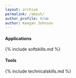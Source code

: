 ```yaml
---
layout: archive
permalink: /about/
author_profile: true
author: Keegan Johnson
---
```

<h4> Applications </h4>

{% include softskills.md %}

<h4> Tools </h4>

{% include technicalskills.md %}

<object data="/assets/images/KeeganJohnsonResumeATS.pdf" width="1000" height="1500" type='application/pdf'></object>
